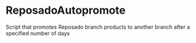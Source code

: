 # ReposadoAutopromote
Script that promotes Reposado branch products to another branch after a specified number of days
